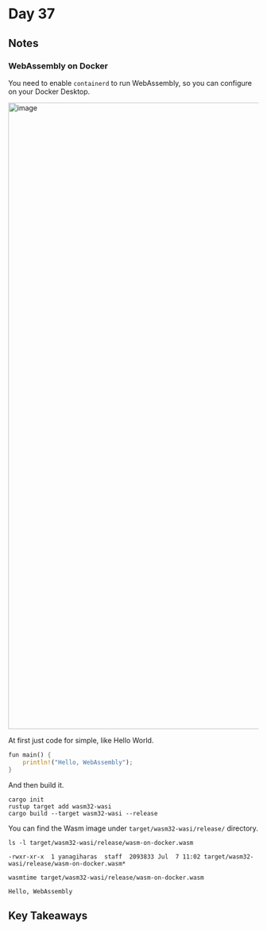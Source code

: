 # Day 37

## Notes

### WebAssembly on Docker

You need to enable `containerd` to run WebAssembly, so you can configure on your Docker Desktop.

<img width="1261" alt="image" src="https://github.com/shinyay/100DaysOfLearnRustInOneMonthOfLunches/assets/3072734/c3212e9b-45ba-4c7d-9ec5-36654aee6555">

At first just code for simple, like Hello World.

```rust
fun main() {
    println!("Hello, WebAssembly");
}
```

And then build it.

```shell
cargo init
rustup target add wasm32-wasi
cargo build --target wasm32-wasi --release
```

You can find the Wasm image under `target/wasm32-wasi/release/` directory.

```shell
ls -l target/wasm32-wasi/release/wasm-on-docker.wasm
```

```shell
-rwxr-xr-x  1 yanagiharas  staff  2093833 Jul  7 11:02 target/wasm32-wasi/release/wasm-on-docker.wasm*
```

```shell
wasmtime target/wasm32-wasi/release/wasm-on-docker.wasm
```

```shell
Hello, WebAssembly
```

## Key Takeaways
